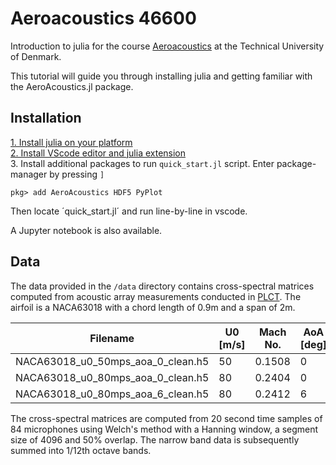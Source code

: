 # Aeroacoustics 46600
Introduction to julia for the course [Aeroacoustics](https://kurser.dtu.dk/course/46600) at the Technical University of Denmark.

This tutorial will guide you through installing julia and getting familiar with the AeroAcoustics.jl package.

## Installation
[1. Install julia on your platform](https://julialang.org/downloads/)  
[2. Install VScode editor and julia extension](https://github.com/julia-vscode/julia-vscode#installing-juliavs-codevs-code-julia-extension)  
3. Install additional packages to run `quick_start.jl` script. Enter package-manager by pressing `]`
```
pkg> add AeroAcoustics HDF5 PyPlot
```
Then locate ´quick_start.jl´ and run line-by-line in vscode.

A Jupyter notebook is also available.

## Data
The data provided in the `/data` directory contains cross-spectral matrices computed from acoustic array measurements conducted in [PLCT](https://plct.dk). The airfoil is a NACA63018 with a chord length of 0.9m and a span of 2m.

| Filename  | U0 [m/s] | Mach No. | AoA [deg] | Cl | Cd | Cm |
| ------------- | ------------- | --------------| ------- | ----| ---- | ---- |
| NACA63018_u0_50mps_aoa_0_clean.h5  | 50 | 0.1508  | 0 | 0.005 | 0.003 | -0.001
| NACA63018_u0_80mps_aoa_0_clean.h5  | 80 | 0.2404  | 0 | -0.008 | 0.005 | 0
| NACA63018_u0_80mps_aoa_6_clean.h5  | 80 | 0.2412  | 6 | 0.6527 | 0.011 | -0.016

The cross-spectral matrices are computed from 20 second time samples of 84 microphones using Welch's method with a Hanning window, a segment size of 4096 and 50% overlap. The narrow band data is subsequently summed into 1/12th octave bands.